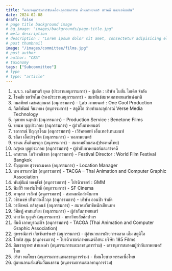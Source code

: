 ```yaml
---
title: "คณะอนุกรรมการขับเคลื่อนอุตสาหกรรม ด้านภาพยนตร์ สารคดี และแอนิเมชัน"
date: 2024-02-08
draft: false
# page title background image
# bg_image: "images/backgrounds/page-title.jpg"
# meta description
# description : "Lorem ipsum dolor sit amet, consectetur adipisicing elit, sed do eiusmod tempor incididunt ut labore. dolore magna aliqua. Ut enim ad minim veniam, quis nostrud."
# post thumbnail
image: "/images/committee/films.jpg"
# post author
# author: "CEA"
# taxonomy
tags: ["Subcommittee"]
# type
# type: "article"
---
```


<style>
  td, th { border: none!important; }
</style>

1. ม.ร.ว. เฉลิมชาตรี ยุคล (ประธานอนุกรรมการ) - ผู้ผลิต : บริษัท ไบสัน ไอเดีย จำกัด
2. โชคชัย ชยวัฑโฒ (รองประธานอนุกรรมการ) - สมาพันธ์สมาคมภาพยนตร์แห่งชาติ
3. กมลทิพย์ เตชะสกุลมาศ (อนุกรรมการ) - Lab ภาพยนตร์ : One Cool Production
4. กิตติพัฒน์ จินะทอง (อนุกรรมการ) - สตูดิโอ ถ่ายทำและอุปกรณ์ Verse Media Technology
5. กุลเทพ นฤหล้า (อนุกรรมการ) - Production Service : Benetone Films
6. ชยนพ บุญประกอบ (อนุกรรมการ) - ผู้กำกับภาพยนตร์
7. ชลากรณ์ ปัญญาโฉม (อนุกรรมการ) - เวิร์คพอยท์ เอ็นเทอร์เทนเมนท์
8. ชลิดา เอื้อบำรุงจิต (อนุกรรมการ) - หอภาพยนตร์
9. ชานน สันตินธรกุล (อนุกรรมการ) - สมาคมนักแสดง(ประเทศไทย)
10. ณฐพล บุญประกอบ (อนุกรรมการ) - ผู้กำกับภาพยนตร์และสารคดี
11. ดรสะรณ โกวิทวณิชชา (อนุกรรมการ) - Festival Director : World Film Festival Bangkok
12. ธัญญเทพ สุวรรณมงคล (อนุกรรมการ) - Location Manager
13. นพ ธรรมวานิช (อนุกรรมการ) - TACGA – Thai Animation and Computer Graphic Association
14. พันธุ์​ธัม​ม์​ ทองสังข์ (อนุกรรมการ) - โปรดิวเซอร์ : GMM
15. พิมสิริ ทองร่มโพธิ์ (อนุกรรมการ) - SF Cinema
16. มานุสส วรสิงห์ (อนุกรรมการ) - สมาคมนักลำดับภาพ
17. วชิรพงษ์ ปรีชาว่องไวกุล (อนุกรรมการ) - บริษัท ออนป้า จำกัด
18. วรลักษณ์ กล้าสุคนธ์ (อนุกรรมการ) - สมาคมวิชาชีพนักเขียนบท
19. วิศิษฎ์ ศาสนเที่ยง (อนุกรรมการ) - ผู้กำกับภาพยนตร์
20. ศาสวัต บุญศรี (อนุกรรมการ) - มหาวิทยลัยศิลปากร
21. สันติ เลาหบูรณะกิจ (อนุกรรมการ)  - TACGA (Thai Animation and Computer Graphic Association)
22. สุพรรณิการ์ เจียจันทร์พงษ์ (อนุกรรมการ) - ผู้อำนวยการฝ่ายการตลาด เอ็ม สตูดิโอ
23. โสฬส สุขุม (อนุกรรมการ) - โปรดิวเซอร์ภาพยนตร์อิสระ บริษัท 185 Films
24. มิณราญาพร สำนองคำ (อนุกรรมการและเลขานุการร่วม) - เลขานุการสมาคมผู้กำกับภาพยนตร์ไทย
25. อริสา พลโยธา (อนุกรรมการและเลขานุการร่วม) - ทีมนโยบาย พรรคเพื่อไทย
26. ผู้แทนกรมส่งเสริมวัฒนธรรม (อนุกรรมการและเลขานุการร่วม) 